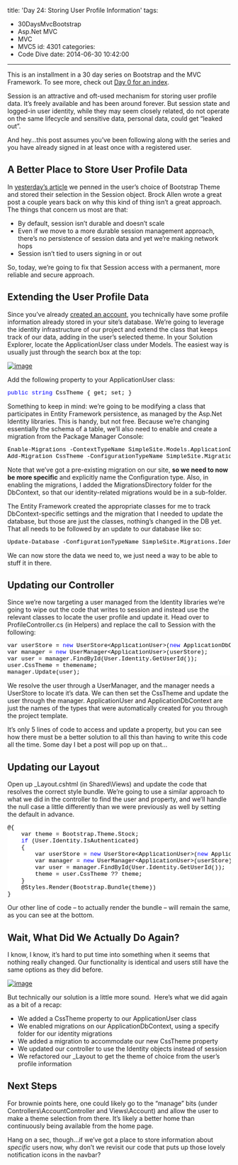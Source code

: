 title: 'Day 24: Storing User Profile Information'
tags:
  - 30DaysMvcBootstrap
  - Asp.Net MVC
  - MVC
  - MVC5
id: 4301
categories:
  - Code Dive
date: 2014-06-30 10:42:00
---

This is an installment in a 30 day series on Bootstrap and the MVC Framework. To see more, check out [Day 0 for an index](http://jameschambers.com/2014/06/day-0-boothstrapping-mvc-for-the-next-30-days/).

Session is an attractive and oft-used mechanism for storing user profile data. It’s freely available and has been around forever. But session state and logged-in user identity, while they may seem closely related, do not operate on the same lifecycle and sensitive data, personal data, could get “leaked out”.

And hey…this post assumes you’ve been following along with the series and you have already signed in at least once with a registered user.

## A Better Place to Store User Profile Data

In [yesterday’s article](http://jameschambers.com/2014/06/day-23-choosing-your-own-look-and-feel/) we penned in the user’s choice of Bootstrap Theme and stored their selection in the Session object. Brock Allen wrote a great post a couple years back on why this kind of thing isn’t a great approach. The things that concern us most are that:

*   By default, session isn’t durable and doesn’t scale  <li>Even if we move to a more durable session management approach, there’s no persistence of session data and yet we’re making network hops  <li>Session isn’t tied to users signing in or out 

So, today, we’re going to fix that Session access with a permanent, more reliable and secure approach.

## Extending the User Profile Data

Since you’ve already [created an account](http://jameschambers.com/2014/06/day-22-sprucing-up-identity-for-logged-in-users/), you technically have some profile information already stored in your site’s database. We’re going to leverage the identity infrastructure of our project and extend the class that keeps track of our data, adding in the user’s selected theme. In your Solution Explorer, locate the ApplicationUser class under Models. The easiest way is usually just through the search box at the top:

[![image](http://jameschambers.com/wp-content/uploads/2014/06/image_thumb21.png "image")](http://jameschambers.com/wp-content/uploads/2014/06/image42.png)

Add the following property to your ApplicationUser class:
<pre class="csharpcode"><span class="kwrd">public</span> <span class="kwrd">string</span> CssTheme { get; set; }</pre>
<style type="text/css">.csharpcode, .csharpcode pre
{
	font-size: small;
	color: black;
	font-family: consolas, "Courier New", courier, monospace;
	background-color: #ffffff;
	/*white-space: pre;*/
}
.csharpcode pre { margin: 0em; }
.csharpcode .rem { color: #008000; }
.csharpcode .kwrd { color: #0000ff; }
.csharpcode .str { color: #006080; }
.csharpcode .op { color: #0000c0; }
.csharpcode .preproc { color: #cc6633; }
.csharpcode .asp { background-color: #ffff00; }
.csharpcode .html { color: #800000; }
.csharpcode .attr { color: #ff0000; }
.csharpcode .alt 
{
	background-color: #f4f4f4;
	width: 100%;
	margin: 0em;
}
.csharpcode .lnum { color: #606060; }
</style>

Something to keep in mind: we’re going to be modifying a class that participates in Entity Framework persistence, as managed by the Asp.Net Identity libraries. This is handy, but not free. Because we’re changing essentially the schema of a table, we’ll also need to enable and create a migration from the Package Manager Console:
<pre class="csharpcode">Enable-Migrations -ContextTypeName SimpleSite.Models.ApplicationDbContext -MigrationsDirectory Migrations\Identity
Add-Migration CssTheme -ConfigurationTypeName SimpleSite.Migrations.Identity.Configuration</pre>
<style type="text/css">.csharpcode, .csharpcode pre
{
	font-size: small;
	color: black;
	font-family: consolas, "Courier New", courier, monospace;
	background-color: #ffffff;
	/*white-space: pre;*/
}
.csharpcode pre { margin: 0em; }
.csharpcode .rem { color: #008000; }
.csharpcode .kwrd { color: #0000ff; }
.csharpcode .str { color: #006080; }
.csharpcode .op { color: #0000c0; }
.csharpcode .preproc { color: #cc6633; }
.csharpcode .asp { background-color: #ffff00; }
.csharpcode .html { color: #800000; }
.csharpcode .attr { color: #ff0000; }
.csharpcode .alt 
{
	background-color: #f4f4f4;
	width: 100%;
	margin: 0em;
}
.csharpcode .lnum { color: #606060; }
</style>

Note that we’ve got a pre-existing migration on our site, **so we need to now be more specific** and explicitly name the Configuration type. Also, in enabling the migrations, I added the MigrationsDirectory folder for the DbContext, so that our identity-related migrations would be in a sub-folder. 

The Entity Framework created the appropriate classes for me to track DbContext-specific settings and the migration that I needed to update the database, but those are just the classes, nothing’s changed in the DB yet. That all needs to be followed by an update to our database like so:
<pre class="csharpcode">Update-Database -ConfigurationTypeName SimpleSite.Migrations.Identity.Configuration</pre>
<style type="text/css">.csharpcode, .csharpcode pre
{
	font-size: small;
	color: black;
	font-family: consolas, "Courier New", courier, monospace;
	background-color: #ffffff;
	/*white-space: pre;*/
}
.csharpcode pre { margin: 0em; }
.csharpcode .rem { color: #008000; }
.csharpcode .kwrd { color: #0000ff; }
.csharpcode .str { color: #006080; }
.csharpcode .op { color: #0000c0; }
.csharpcode .preproc { color: #cc6633; }
.csharpcode .asp { background-color: #ffff00; }
.csharpcode .html { color: #800000; }
.csharpcode .attr { color: #ff0000; }
.csharpcode .alt 
{
	background-color: #f4f4f4;
	width: 100%;
	margin: 0em;
}
.csharpcode .lnum { color: #606060; }
</style>

We can now store the data we need to, we just need a way to be able to stuff it in there.

## Updating our Controller

Since we’re now targeting a user managed from the Identity libraries we’re going to wipe out the code that writes to session and instead use the relevant classes to locate the user profile and update it. Head over to ProfileController.cs (in Helpers\) and replace the call to Session with the following:
<pre class="csharpcode">var userStore = <span class="kwrd">new</span> UserStore&lt;ApplicationUser&gt;(<span class="kwrd">new</span> ApplicationDbContext());
var manager = <span class="kwrd">new</span> UserManager&lt;ApplicationUser&gt;(userStore);
var user = manager.FindById(User.Identity.GetUserId());
user.CssTheme = themename;
manager.Update(user);</pre>
<style type="text/css">.csharpcode, .csharpcode pre
{
	font-size: small;
	color: black;
	font-family: consolas, "Courier New", courier, monospace;
	background-color: #ffffff;
	/*white-space: pre;*/
}
.csharpcode pre { margin: 0em; }
.csharpcode .rem { color: #008000; }
.csharpcode .kwrd { color: #0000ff; }
.csharpcode .str { color: #006080; }
.csharpcode .op { color: #0000c0; }
.csharpcode .preproc { color: #cc6633; }
.csharpcode .asp { background-color: #ffff00; }
.csharpcode .html { color: #800000; }
.csharpcode .attr { color: #ff0000; }
.csharpcode .alt 
{
	background-color: #f4f4f4;
	width: 100%;
	margin: 0em;
}
.csharpcode .lnum { color: #606060; }
</style>

We resolve the user through a UserManager, and the manager needs a UserStore to locate it’s data. We can then set the CssTheme and update the user through the manager. ApplicationUser and ApplicationDbContext are just the names of the types that were automatically created for you through the project template.

It’s only 5 lines of code to access and update a property, but you can see how there must be a better solution to all this than having to write this code all the time. Some day I bet a post will pop up on that…

## Updating our Layout

Open up _Layout.cshtml (in Shared\Views) and update the code that resolves the correct style bundle. We’re going to use a similar approach to what we did in the controller to find the user and property, and we’ll handle the null case a little differently than we were previously as well by setting the default in advance. 
<pre class="csharpcode">@{
    var theme = Bootstrap.Theme.Stock;
    <span class="kwrd">if</span> (User.Identity.IsAuthenticated)
    {
        var userStore = <span class="kwrd">new</span> UserStore&lt;ApplicationUser&gt;(<span class="kwrd">new</span> ApplicationDbContext());
        var manager = <span class="kwrd">new</span> UserManager&lt;ApplicationUser&gt;(userStore);
        var user = manager.FindById(User.Identity.GetUserId());
        theme = user.CssTheme ?? theme;
    }
    @Styles.Render(Bootstrap.Bundle(theme))
}</pre>
<style type="text/css">.csharpcode, .csharpcode pre
{
	font-size: small;
	color: black;
	font-family: consolas, "Courier New", courier, monospace;
	background-color: #ffffff;
	/*white-space: pre;*/
}
.csharpcode pre { margin: 0em; }
.csharpcode .rem { color: #008000; }
.csharpcode .kwrd { color: #0000ff; }
.csharpcode .str { color: #006080; }
.csharpcode .op { color: #0000c0; }
.csharpcode .preproc { color: #cc6633; }
.csharpcode .asp { background-color: #ffff00; }
.csharpcode .html { color: #800000; }
.csharpcode .attr { color: #ff0000; }
.csharpcode .alt 
{
	background-color: #f4f4f4;
	width: 100%;
	margin: 0em;
}
.csharpcode .lnum { color: #606060; }
</style>

Our other line of code – to actually render the bundle – will remain the same, as you can see at the bottom.

## Wait, What Did We Actually Do Again?

I know, I know, it’s hard to put time into something when it seems that nothing really changed. Our functionality is identical and users still have the same options as they did before.

[![image](http://jameschambers.com/wp-content/uploads/2014/06/image_thumb22.png "image")](http://jameschambers.com/wp-content/uploads/2014/06/image43.png)

But technically our solution is a little more sound.&nbsp; Here’s what we did again as a bit of a recap:

*   We added a CssTheme property to our ApplicationUser class
*   We enabled migrations on our ApplicationDbContext, using a specify folder for our identity migrations
*   We added a migration to accommodate our new CssTheme property
*   We updated our controller to use the Identity objects instead of session
*   We refactored our _Layout to get the theme of choice from the user’s profile information

## Next Steps

For brownie points here, one could likely go to the “manage” bits (under Controllers\AccountController and Views\Account) and allow the user to make a theme selection from there. It’s likely a better home than continuously being available from the home page.

Hang on a sec, though…if we’ve got a place to store information about _specific_ users now, why don’t we revisit our code that puts up those lovely notification icons in the navbar?